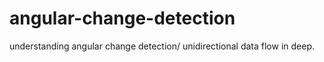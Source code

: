 
# angular-change-detection
understanding angular change detection/ unidirectional data flow in deep.

